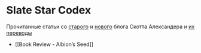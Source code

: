 # Slate Star Codex

Прочитанные статьи со [старого](https://slatestarcodex.com/) и [нового](https://astralcodexten.substack.com/) блога Скотта Александера и [их переводы](https://lesswrong.ru/%D0%A1%D1%82%D0%B0%D1%82%D1%8C%D0%B8_%D0%A1%D0%BA%D0%BE%D1%82%D1%82%D0%B0_%D0%90%D0%BB%D0%B5%D0%BA%D1%81%D0%B0%D0%BD%D0%B4%D0%B5%D1%80%D0%B0)

- [[Book Review - Albion’s Seed]]